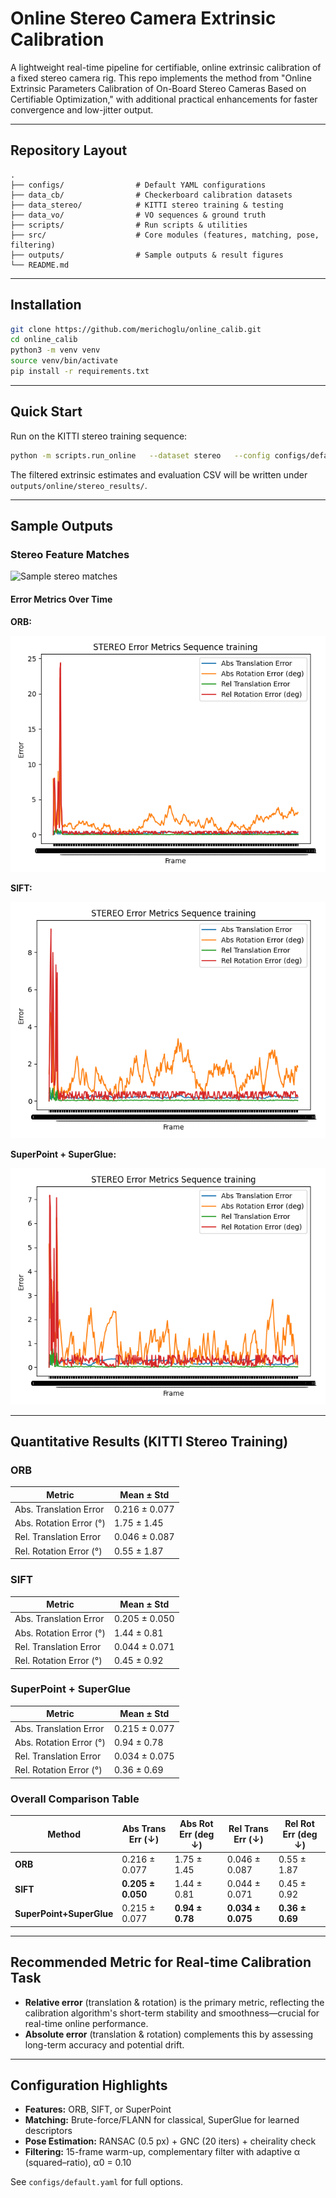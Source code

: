 # Online Stereo Camera Extrinsic Calibration

A lightweight real-time pipeline for certifiable, online extrinsic calibration of a fixed stereo camera rig. This repo implements the method from "Online Extrinsic Parameters Calibration of On-Board Stereo Cameras Based on Certifiable Optimization," with additional practical enhancements for faster convergence and low-jitter output.

---

## Repository Layout

```plaintext
.
├── configs/                # Default YAML configurations
├── data_cb/                # Checkerboard calibration datasets
├── data_stereo/            # KITTI stereo training & testing
├── data_vo/                # VO sequences & ground truth
├── scripts/                # Run scripts & utilities
├── src/                    # Core modules (features, matching, pose, filtering)
├── outputs/                # Sample outputs & result figures
└── README.md
```

---

## Installation

```bash
git clone https://github.com/merichoglu/online_calib.git
cd online_calib
python3 -m venv venv
source venv/bin/activate
pip install -r requirements.txt
```

---

## Quick Start

Run on the KITTI stereo training sequence:

```bash
python -m scripts.run_online   --dataset stereo   --config configs/default.yaml   --delay 0.05
```

The filtered extrinsic estimates and evaluation CSV will be written under `outputs/online/stereo_results/`.

---

## Sample Outputs

### Stereo Feature Matches

![Sample stereo matches](outputs/online/stereo_results/matches/stereo_training_matches.gif)

#### Error Metrics Over Time

**ORB:**

![ORB Error](outputs/online/stereo_results/graphs/orb_seq_training.png)

**SIFT:**

![SIFT Error](outputs/online/stereo_results/graphs/sift_seq_training.png)

**SuperPoint + SuperGlue:**

![SP+SG Error](outputs/online/stereo_results/graphs/sp_seq_training.png)

---

## Quantitative Results (KITTI Stereo Training)

### ORB

| Metric                  | Mean ± Std    |
| ----------------------- | ------------- |
| Abs. Translation Error  | 0.216 ± 0.077 |
| Abs. Rotation Error (°) | 1.75 ± 1.45   |
| Rel. Translation Error  | 0.046 ± 0.087 |
| Rel. Rotation Error (°) | 0.55 ± 1.87   |

### SIFT

| Metric                  | Mean ± Std    |
| ----------------------- | ------------- |
| Abs. Translation Error  | 0.205 ± 0.050 |
| Abs. Rotation Error (°) | 1.44 ± 0.81   |
| Rel. Translation Error  | 0.044 ± 0.071 |
| Rel. Rotation Error (°) | 0.45 ± 0.92   |

### SuperPoint + SuperGlue

| Metric                  | Mean ± Std    |
| ----------------------- | ------------- |
| Abs. Translation Error  | 0.215 ± 0.077 |
| Abs. Rotation Error (°) | 0.94 ± 0.78   |
| Rel. Translation Error  | 0.034 ± 0.075 |
| Rel. Rotation Error (°) | 0.36 ± 0.69   |

### Overall Comparison Table

| Method                   | Abs Trans Err (↓) | Abs Rot Err (deg ↓) | Rel Trans Err (↓) | Rel Rot Err (deg ↓) |
| ------------------------ | ----------------- | ------------------- | ----------------- | ------------------- |
| **ORB**                  | 0.216 ± 0.077     | 1.75 ± 1.45         | 0.046 ± 0.087     | 0.55 ± 1.87         |
| **SIFT**                 | **0.205 ± 0.050** | 1.44 ± 0.81         | 0.044 ± 0.071     | 0.45 ± 0.92         |
| **SuperPoint+SuperGlue** | 0.215 ± 0.077     | **0.94 ± 0.78**     | **0.034 ± 0.075** | **0.36 ± 0.69**     |

---

## Recommended Metric for Real-time Calibration Task

* **Relative error** (translation & rotation) is the primary metric, reflecting the calibration algorithm's short-term stability and smoothness—crucial for real-time online performance.
* **Absolute error** (translation & rotation) complements this by assessing long-term accuracy and potential drift.

---

## Configuration Highlights

* **Features:** ORB, SIFT, or SuperPoint
* **Matching:** Brute-force/FLANN for classical, SuperGlue for learned descriptors
* **Pose Estimation:** RANSAC (0.5 px) + GNC (20 iters) + cheirality check
* **Filtering:** 15-frame warm-up, complementary filter with adaptive α (squared–ratio), α0 = 0.10

See `configs/default.yaml` for full options.
